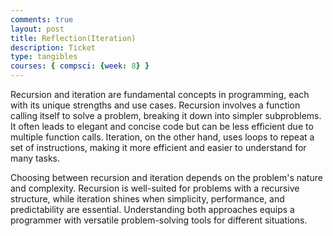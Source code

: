 ```yaml
---
comments: true
layout: post
title: Reflection(Iteration)
description: Ticket
type: tangibles
courses: { compsci: {week: 8} }
---
```

<html>
<head>
    <title>Reflection on Recursion and Iteration</title>
</head>
<body>
    <p>
        Recursion and iteration are fundamental concepts in programming, each with its unique strengths and use cases. Recursion involves a function calling itself to solve a problem, breaking it down into simpler subproblems. It often leads to elegant and concise code but can be less efficient due to multiple function calls. Iteration, on the other hand, uses loops to repeat a set of instructions, making it more efficient and easier to understand for many tasks.
    </p>
    <p>
        Choosing between recursion and iteration depends on the problem's nature and complexity. Recursion is well-suited for problems with a recursive structure, while iteration shines when simplicity, performance, and predictability are essential. Understanding both approaches equips a programmer with versatile problem-solving tools for different situations.
    </p>
</body>
</html>
